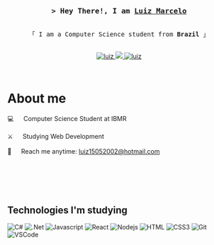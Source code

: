 <!-- Intro  -->
<h3 align="center">
        <samp>&gt; Hey There!, I am
                <b><a target="_blank" href="https:/luizdeeev.com">Luiz Marcelo</a></b>
        </samp>
</h3>


<p align="center"> 
  <samp>
    <br>
    「 I am a Computer Science student from <b>Brazil</b> 」
    <br>
    <br>
  </samp>
</p>

<p align="center">
 <a href="https://www.linkedin.com/in/luizmxn/" target="_blank">
  <img src="https://img.shields.io/badge/LinkedIn-0077B5?style=for-the-badge&logo=linkedin&logoColor=white" alt="luiz"/>
 </a>
 <a href="https://twitter.com/luizmxn" target="_blank">
  <img src="https://img.shields.io/badge/Twitter-1DA1F2?style=for-the-badge&logo=twitter&logoColor=white" />
 </a>
 <a href="https://instagram.com/luizmxn" target="_blank">
  <img src="https://img.shields.io/badge/Instagram-fe4164?style=for-the-badge&logo=instagram&logoColor=white" alt="luiz" />
 </a> 
</p>
<br />

<!-- About Section -->
 # About me
 
<p>
  
 💻 &emsp; Computer Science Student at IBMR <br/><br/>
 ⚔️ &emsp; Studying Web Development<br/><br/>
 📧 &emsp; Reach me anytime: luiz15052002@hotmail.com<br/><br/>
 

</p>

<br/>
<br/>
<br/>

 ## Technologies I'm studying

![C#](https://img.shields.io/badge/c%23-%23239120.svg?style=for-the-badge&logo=c-sharp&logoColor=white)
![.Net](https://img.shields.io/badge/.NET-5C2D91?style=for-the-badge&logo=.net&logoColor=white)
![Javascript](https://img.shields.io/badge/Javascript-F0DB4F?style=for-the-badge&labelColor=black&logo=javascript&logoColor=F0DB4F)
![React](https://img.shields.io/badge/-React-61DBFB?style=for-the-badge&labelColor=black&logo=react&logoColor=61DBFB)
![Nodejs](https://img.shields.io/badge/Nodejs-3C873A?style=for-the-badge&labelColor=black&logo=node.js&logoColor=3C873A)
![HTML](https://img.shields.io/badge/HTML5-E34F26?style=for-the-badge&logo=html5&logoColor=white)
![CSS3](https://img.shields.io/badge/CSS3-1572B6?style=for-the-badge&logo=css3&logoColor=white)
![Git](https://img.shields.io/badge/Git-F05032?style=for-the-badge&logo=git&logoColor=white) 
![VSCode](https://img.shields.io/badge/Visual_Studio-0078d7?style=for-the-badge&logo=visual%20studio&logoColor=white)




<br/>
